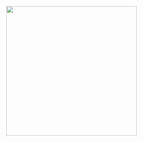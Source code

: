<p>
  <img src="https://api.vaunt.dev/v1/github/entities/{{aman4374}}/achievements?format=svg&limit=3" width="350" />
</p>

